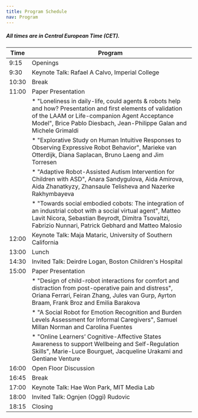 ```yaml
---
title: Program Schedule
nav: Program
---
```


##### All times are in Central European Time (CET).


| Time   | Program               | 
| ------ |-----------------------| 
| 9:15   | Openings              | 
| 9:30   | Keynote Talk: Rafael A Calvo, Imperial College      | 
| 10:30  | Break                 | 
| 11:00  | Paper Presentation |
|        | * "Loneliness in daily-life, could agents & robots help and how? Presentation and first elements of validation of the LAAM or Life-companion Agent Acceptance Model", Brice Pablo Diesbach, Jean-Philippe Galan and Michele Grimaldi |
|        | * "Explorative Study on Human Intuitive Responses to Observing Expressive Robot Behavior", Marieke van Otterdijk, Diana Saplacan, Bruno Laeng and Jim Torresen |
|        | * "Adaptive Robot-Assisted Autism Intervention for Children with ASD", Anara Sandygulova, Aida Amirova, Aida Zhanatkyzy, Zhansaule Telisheva and Nazerke Rakhymbayeva |
|        | * "Towards social embodied cobots: The integration of an industrial cobot with a social virtual agent", Matteo Lavit Nicora, Sebastian Beyrodt, Dimitra Tsovaltzi, Fabrizio Nunnari, Patrick Gebhard and Matteo Malosio |  
| 12:00  | Keynote Talk:  Maja Mataric, University of Southern California          | 
| 13:00  | Lunch            | 
| 14:30  | Invited Talk: Deirdre Logan, Boston Children's Hospital                 | 
| 15:00  | Paper Presentation |
|        | * "Design of child-robot interactions for comfort and distraction from post-operative pain and distress", Oriana Ferrari, Feiran Zhang, Jules van Gurp, Ayrton Braam, Frank Broz and Emilia Barakova |
|        | * "A Social Robot for Emotion Recognition and Burden Levels Assessment for Informal Caregivers", Samuel Millan Norman and Carolina Fuentes|
|        | * "Online Learners’ Cognitive-Affective States Awareness to support Wellbeing and Self-Regulation Skills", Marie-Luce Bourguet, Jacqueline Urakami and Gentiane Venture |  
| 16:00  | Open Floor Discussion | 
| 16:45  | Break                 | 
| 17:00  | Keynote Talk: Hae Won Park, MIT Media Lab          | 
| 18:00  | Invited Talk: Ognjen (Oggi) Rudovic          | 
| 18:15  | Closing               | 
